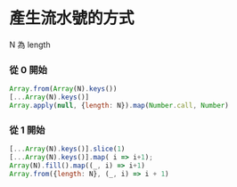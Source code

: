 # 產生流水號的方式

N 為 length

### 從 0 開始

```js
Array.from(Array(N).keys())
[...Array(N).keys()]
Array.apply(null, {length: N}).map(Number.call, Number)
```

### 從 1 開始


```js
[...Array(N).keys()].slice(1)
[...Array(N).keys()].map( i => i+1);
Array(N).fill().map((_, i) => i+1)
Array.from({length: N}, (_, i) => i + 1)
```

